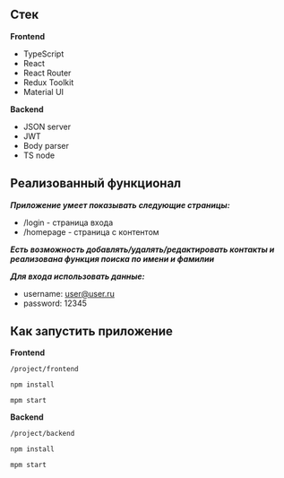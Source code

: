 ## Стек

**Frontend**

-   TypeScript
-   React
-   React Router
-   Redux Toolkit
-   Material UI

**Backend**

-   JSON server
-   JWT
-   Body parser
-   TS node

## Реализованный функционал

**_Приложение умеет показывать следующие страницы:_**

-   /login - страница входа
-   /homepage - страница с контентом

**_Есть возможность добавлять/удалять/редактировать контакты и реализована
функция поиска по имени и фамилии_**

**_Для входа использовать данные:_**

-   username: user@user.ru
-   password: 12345

## Как запустить приложение

**Frontend**

`/project/frontend`

`npm install`

`mpm start`

**Backend**

`/project/backend`

`npm install`

`mpm start`
